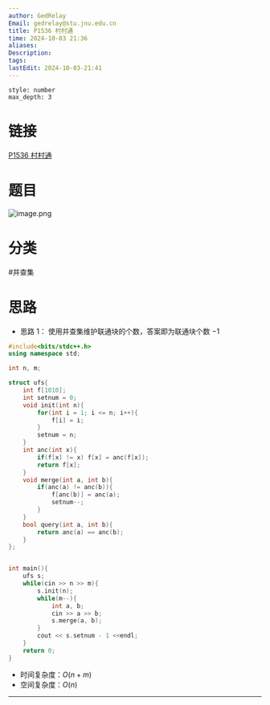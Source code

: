 ```yaml
---
author: GedRelay
Email: gedrelay@stu.jnu.edu.cn
title: P1536 村村通
time: 2024-10-03 21:36
aliases: 
Description: 
tags: 
lastEdit: 2024-10-03-21:41
---
```


```toc
style: number
max_depth: 3
```

# 链接
[P1536 村村通](https://www.luogu.com.cn/problem/P1536) 

# 题目
![image.png](https://ged-pic-bed.oss-cn-guangzhou.aliyuncs.com/img/202410032137179.png)


# 分类
#并查集 

# 思路
- 思路 1：
使用并查集维护联通块的个数，答案即为联通块个数 ${-1 }$ 


```cpp
#include<bits/stdc++.h>
using namespace std;

int n, m;

struct ufs{
    int f[1010];
    int setnum = 0;
    void init(int n){
        for(int i = 1; i <= n; i++){
            f[i] = i;
        }
        setnum = n;
    }
    int anc(int x){
        if(f[x] != x) f[x] = anc(f[x]);
        return f[x];
    }
    void merge(int a, int b){
        if(anc(a) != anc(b)){
            f[anc(b)] = anc(a);
            setnum--;
        }
    }
    bool query(int a, int b){
        return anc(a) == anc(b);
    }
};


int main(){
    ufs s;
    while(cin >> n >> m){
        s.init(n);
        while(m--){
            int a, b;
            cin >> a >> b;
            s.merge(a, b);
        }
        cout << s.setnum - 1 <<endl;
    }
    return 0;
}
```


- 时间复杂度：${O\left( n+m \right)  }$ 
- 空间复杂度：${O\left( n \right)  }$ 


---

